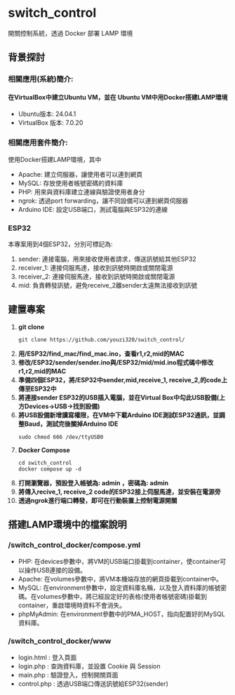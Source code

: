 # switch_control
 開關控制系統，透過 Docker 部署 LAMP 環境
## 背景探討
### 相關應用(系統)簡介:
#### 在VirtualBox中建立Ubuntu VM，並在 Ubuntu VM中用Docker搭建LAMP環境
 - Ubuntu版本: 24.04.1
 - VirtualBox 版本: 7.0.20
### 相關應用套件簡介:
使用Docker搭建LAMP環境，其中
- Apache: 建立伺服器，讓使用者可以連到網頁
- MySQL: 存放使用者帳號密碼的資料庫
- PHP: 用來與資料庫建立連線與驗證使用者身分
- ngrok: 透過port forwarding，讓不同設備可以連到網頁伺服器
- Arduino IDE: 設定USB端口，測試電腦與ESP32的連線

### ESP32
本專案用到4個ESP32，分別可標記為:
1. sender: 連接電腦，用來接收使用者請求，傳送訊號給其他ESP32
2. receiver_1: 連接伺服馬達，接收到訊號時開啟或關閉電源
3. receiver_2: 連接伺服馬達，接收到訊號時開啟或關閉電源
4. mid: 負責轉發訊號，避免receive_2離sender太遠無法接收到訊號
 
## 建置專案

1. **git clone**
   ```=
   git clone https://github.com/youzi320/switch_control/
   ```
2. **用/ESP32/find_mac/find_mac.ino，查看r1,r2,mid的MAC**
3. **修改/ESP32/sender/sender.ino與/ESP32/mid/mid.ino程式碼中修改r1,r2,mid的MAC**
4. **準備四個ESP32，將/ESP32中sender,mid,receive_1, receive_2,的code上傳至ESP32中**
5. **將連接sender ESP32的USB插入電腦，並在Virtual Box中勾此USB設備(上方Devices->USB->找到設備)**
6. **將USB設備新增讀寫權限，在VM中下載Arduino IDE測試ESP32通訊，並調整Baud，測試完後關掉Arduino IDE**
   ```=
   sudo chmod 666 /dev/ttyUSB0
   ```
7. **Docker Compose**
   ```=
   cd switch_control
   docker compose up -d
   ```
8. **打開瀏覽器，預設登入帳號為: admin ，密碼為: admin**
9. **將傳入recive_1, receive_2 code的ESP32接上伺服馬達，並安裝在電源旁**
10. **透過ngrok進行端口轉發，即可在行動裝置上控制電源開關**

## 搭建LAMP環境中的檔案說明
### /switch_control_docker/compose.yml
- PHP: 在devices參數中，將VM的USB端口掛載到container，使container可以操作USB連接的設備。
- Apache: 在volumes參數中，將VM本機端存放的網頁掛載到container中。
- MySQL: 在environment參數中，設定資料庫名稱，以及登入資料庫的帳號密碼。在volumes參數中，將已經設定好的表格(使用者帳號密碼)掛載到container，重啟環境時資料不會消失。
- phpMyAdmin: 在environment參數中的PMA_HOST，指向配置好的MySQL資料庫。
### /switch_control_docker/www
- login.html : 登入頁面
- login.php : 查詢資料庫，並設置 Cookie 與 Session
- main.php : 驗證登入，控制開關頁面
- control.php : 透過USB端口傳送訊號給ESP32(sender)
